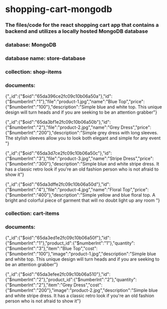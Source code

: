 # shopping-cart-mongodb

### The files/code for the react shopping cart app that contains a backend and utilizes a locally hosted MongoDB database  

### database: MongoDB

### database name: store-database

### collection: shop-items

### documents:

{"_id":{"$oid":"65da396ce2fc09c10b06a50a"},"id":{"$numberInt":"1"},"file":"product-1.jpg","name":"Blue Top","price":{"$numberInt":"100"},"description":"Simple blue and white top. This unique design will turn heads and if you are seeking to be an attention grabber"}

{"_id":{"$oid":"65da3bf1e2fc09c10b06a50b"},"id":{"$numberInt":"2"},"file":"product-2.jpg","name":"Grey Dress","price":{"$numberInt":"200"},"description":"Simple grey dress with long sleeves. The stylish sleeves allow you to look both elegant and simple for any event "}

{"_id":{"$oid":"65da3d7ce2fc09c10b06a50c"},"id":{"$numberInt":"3"},"file":"product-3.jpg","name":"Stripe Dress","price":{"$numberInt":"300"},"description":"Simple blue and white stripe dress. It has a classic retro look if you're an old fashion person who is not afraid to show it"}

{"_id":{"$oid":"65da3dffe2fc09c10b06a50d"},"id":{"$numberInt":"4"},"file":"product-4.jpg","name":"Floral Top","price":{"$numberInt":"400"},"description":"Simple yellow and blue floral top. A bright and colorful piece of garment that will no doubt light up any room "}


### collection: cart-items

### documents:

{"_id":{"$oid":"65da3ed1e2fc09c10b06a50f"},"id":{"$numberInt":"1"},"product_id":{"$numberInt":"1"},"quantity":{"$numberInt":"3"},"item":"Blue Top","cost":{"$numberInt":"100"},"image":"product-1.jpg","description":"Simple blue and white top. This unique design will turn heads and if you are seeking to be an attention grabber"}

{"_id":{"$oid":"65da3efee2fc09c10b06a510"},"id":{"$numberInt":"2"},"product_id":{"$numberInt":"2"},"quantity":{"$numberInt":"2"},"item":"Grey Dress","cost":{"$numberInt":"200"},"image":"product-2.jpg","description":"Simple blue and white stripe dress. It has a classic retro look if you're an old fashion person who is not afraid to show it"}
